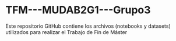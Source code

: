 # TFM---MUDAB2G1---Grupo3
Este repositorio GitHub contiene los archivos (notebooks y datasets) utilizados para realizar el Trabajo de Fin de Máster 
